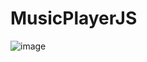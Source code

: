 # MusicPlayerJS
![image](https://user-images.githubusercontent.com/69816206/148583808-5aa9cd17-a544-4f5f-99cf-09e5903ec66f.png)
